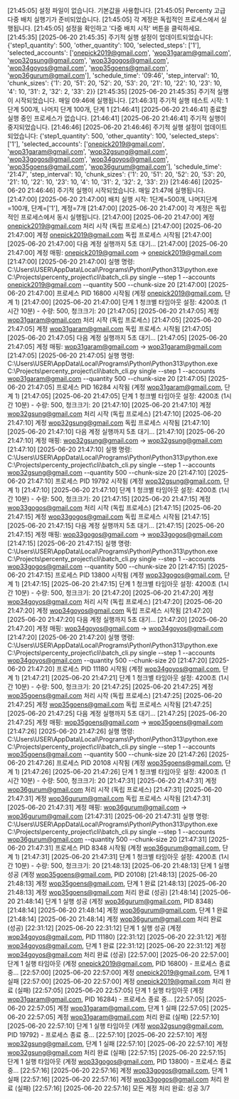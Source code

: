 [21:45:05] 설정 파일이 없습니다. 기본값을 사용합니다.
[21:45:05] Percenty 고급 다중 배치 실행기가 준비되었습니다.
[21:45:05] 각 계정은 독립적인 프로세스에서 실행됩니다.
[21:45:05] 설정을 확인하고 '다중 배치 시작' 버튼을 클릭하세요.
[21:45:35] [2025-06-20 21:45:35] 주기적 실행 설정이 업데이트되었습니다: {'step1_quantity': 500, 'other_quantity': 100, 'selected_steps': ['1'], 'selected_accounts': ['onepick2019@gmail.com', 'wop31garam@gmail.com', 'wop32gsung@gmail.com', 'wop33gogos@gmail.com', 'wop34goyos@gmail.com', 'wop35goens@gmail.com', 'wop36gurum@gmail.com'], 'schedule_time': '09:46', 'step_interval': 10, 'chunk_sizes': {'1': 20, '51': 20, '52': 20, '53': 20, '21': 10, '22': 10, '23': 10, '4': 10, '31': 2, '32': 2, '33': 2}}
[21:45:35] [2025-06-20 21:45:35] 주기적 실행이 시작되었습니다. 매일 09:46에 실행됩니다.
[21:46:31] 주기적 실행 테스트 시작: 1단계 500개, 나머지 단계 100개, 단계 1
[21:46:41] [2025-06-20 21:46:41] 종료할 실행 중인 프로세스가 없습니다.
[21:46:41] [2025-06-20 21:46:41] 주기적 실행이 중지되었습니다.
[21:46:46] [2025-06-20 21:46:46] 주기적 실행 설정이 업데이트되었습니다: {'step1_quantity': 500, 'other_quantity': 100, 'selected_steps': ['1'], 'selected_accounts': ['onepick2019@gmail.com', 'wop31garam@gmail.com', 'wop32gsung@gmail.com', 'wop33gogos@gmail.com', 'wop34goyos@gmail.com', 'wop35goens@gmail.com', 'wop36gurum@gmail.com'], 'schedule_time': '21:47', 'step_interval': 10, 'chunk_sizes': {'1': 20, '51': 20, '52': 20, '53': 20, '21': 10, '22': 10, '23': 10, '4': 10, '31': 2, '32': 2, '33': 2}}
[21:46:46] [2025-06-20 21:46:46] 주기적 실행이 시작되었습니다. 매일 21:47에 실행됩니다.
[21:47:00] [2025-06-20 21:47:00] 배치 실행 시작: 1단계=500개, 나머지단계=100개, 단계=['1'], 계정=7개
[21:47:00] [2025-06-20 21:47:00] 각 계정은 독립적인 프로세스에서 동시 실행됩니다.
[21:47:00] [2025-06-20 21:47:00] 계정 onepick2019@gmail.com 처리 시작 (독립 프로세스)
[21:47:00] [2025-06-20 21:47:00] 계정 onepick2019@gmail.com 독립 프로세스 시작됨
[21:47:00] [2025-06-20 21:47:00] 다음 계정 실행까지 5초 대기...
[21:47:00] [2025-06-20 21:47:00] 계정 매핑: onepick2019@gmail.com -> onepick2019@gmail.com
[21:47:00] [2025-06-20 21:47:00] 실행 명령: C:\Users\USER\AppData\Local\Programs\Python\Python313\python.exe C:\Projects\percenty_project\cli\batch_cli.py single --step 1 --accounts onepick2019@gmail.com --quantity 500 --chunk-size 20
[21:47:00] [2025-06-20 21:47:00] 프로세스 PID 16800 시작됨 (계정 onepick2019@gmail.com, 단계 1)
[21:47:00] [2025-06-20 21:47:00] 단계 1 청크별 타임아웃 설정: 4200초 (1시간 10분) - 수량: 500, 청크크기: 20
[21:47:05] [2025-06-20 21:47:05] 계정 wop31garam@gmail.com 처리 시작 (독립 프로세스)
[21:47:05] [2025-06-20 21:47:05] 계정 wop31garam@gmail.com 독립 프로세스 시작됨
[21:47:05] [2025-06-20 21:47:05] 다음 계정 실행까지 5초 대기...
[21:47:05] [2025-06-20 21:47:05] 계정 매핑: wop31garam@gmail.com -> wop31garam@gmail.com
[21:47:05] [2025-06-20 21:47:05] 실행 명령: C:\Users\USER\AppData\Local\Programs\Python\Python313\python.exe C:\Projects\percenty_project\cli\batch_cli.py single --step 1 --accounts wop31garam@gmail.com --quantity 500 --chunk-size 20
[21:47:05] [2025-06-20 21:47:05] 프로세스 PID 16284 시작됨 (계정 wop31garam@gmail.com, 단계 1)
[21:47:05] [2025-06-20 21:47:05] 단계 1 청크별 타임아웃 설정: 4200초 (1시간 10분) - 수량: 500, 청크크기: 20
[21:47:10] [2025-06-20 21:47:10] 계정 wop32gsung@gmail.com 처리 시작 (독립 프로세스)
[21:47:10] [2025-06-20 21:47:10] 계정 wop32gsung@gmail.com 독립 프로세스 시작됨
[21:47:10] [2025-06-20 21:47:10] 다음 계정 실행까지 5초 대기...
[21:47:10] [2025-06-20 21:47:10] 계정 매핑: wop32gsung@gmail.com -> wop32gsung@gmail.com
[21:47:10] [2025-06-20 21:47:10] 실행 명령: C:\Users\USER\AppData\Local\Programs\Python\Python313\python.exe C:\Projects\percenty_project\cli\batch_cli.py single --step 1 --accounts wop32gsung@gmail.com --quantity 500 --chunk-size 20
[21:47:10] [2025-06-20 21:47:10] 프로세스 PID 19792 시작됨 (계정 wop32gsung@gmail.com, 단계 1)
[21:47:10] [2025-06-20 21:47:10] 단계 1 청크별 타임아웃 설정: 4200초 (1시간 10분) - 수량: 500, 청크크기: 20
[21:47:15] [2025-06-20 21:47:15] 계정 wop33gogos@gmail.com 처리 시작 (독립 프로세스)
[21:47:15] [2025-06-20 21:47:15] 계정 wop33gogos@gmail.com 독립 프로세스 시작됨
[21:47:15] [2025-06-20 21:47:15] 다음 계정 실행까지 5초 대기...
[21:47:15] [2025-06-20 21:47:15] 계정 매핑: wop33gogos@gmail.com -> wop33gogos@gmail.com
[21:47:15] [2025-06-20 21:47:15] 실행 명령: C:\Users\USER\AppData\Local\Programs\Python\Python313\python.exe C:\Projects\percenty_project\cli\batch_cli.py single --step 1 --accounts wop33gogos@gmail.com --quantity 500 --chunk-size 20
[21:47:15] [2025-06-20 21:47:15] 프로세스 PID 13800 시작됨 (계정 wop33gogos@gmail.com, 단계 1)
[21:47:15] [2025-06-20 21:47:15] 단계 1 청크별 타임아웃 설정: 4200초 (1시간 10분) - 수량: 500, 청크크기: 20
[21:47:20] [2025-06-20 21:47:20] 계정 wop34goyos@gmail.com 처리 시작 (독립 프로세스)
[21:47:20] [2025-06-20 21:47:20] 계정 wop34goyos@gmail.com 독립 프로세스 시작됨
[21:47:20] [2025-06-20 21:47:20] 다음 계정 실행까지 5초 대기...
[21:47:20] [2025-06-20 21:47:20] 계정 매핑: wop34goyos@gmail.com -> wop34goyos@gmail.com
[21:47:20] [2025-06-20 21:47:20] 실행 명령: C:\Users\USER\AppData\Local\Programs\Python\Python313\python.exe C:\Projects\percenty_project\cli\batch_cli.py single --step 1 --accounts wop34goyos@gmail.com --quantity 500 --chunk-size 20
[21:47:20] [2025-06-20 21:47:20] 프로세스 PID 11180 시작됨 (계정 wop34goyos@gmail.com, 단계 1)
[21:47:21] [2025-06-20 21:47:21] 단계 1 청크별 타임아웃 설정: 4200초 (1시간 10분) - 수량: 500, 청크크기: 20
[21:47:25] [2025-06-20 21:47:25] 계정 wop35goens@gmail.com 처리 시작 (독립 프로세스)
[21:47:25] [2025-06-20 21:47:25] 계정 wop35goens@gmail.com 독립 프로세스 시작됨
[21:47:25] [2025-06-20 21:47:25] 다음 계정 실행까지 5초 대기...
[21:47:25] [2025-06-20 21:47:25] 계정 매핑: wop35goens@gmail.com -> wop35goens@gmail.com
[21:47:26] [2025-06-20 21:47:26] 실행 명령: C:\Users\USER\AppData\Local\Programs\Python\Python313\python.exe C:\Projects\percenty_project\cli\batch_cli.py single --step 1 --accounts wop35goens@gmail.com --quantity 500 --chunk-size 20
[21:47:26] [2025-06-20 21:47:26] 프로세스 PID 20108 시작됨 (계정 wop35goens@gmail.com, 단계 1)
[21:47:26] [2025-06-20 21:47:26] 단계 1 청크별 타임아웃 설정: 4200초 (1시간 10분) - 수량: 500, 청크크기: 20
[21:47:31] [2025-06-20 21:47:31] 계정 wop36gurum@gmail.com 처리 시작 (독립 프로세스)
[21:47:31] [2025-06-20 21:47:31] 계정 wop36gurum@gmail.com 독립 프로세스 시작됨
[21:47:31] [2025-06-20 21:47:31] 계정 매핑: wop36gurum@gmail.com -> wop36gurum@gmail.com
[21:47:31] [2025-06-20 21:47:31] 실행 명령: C:\Users\USER\AppData\Local\Programs\Python\Python313\python.exe C:\Projects\percenty_project\cli\batch_cli.py single --step 1 --accounts wop36gurum@gmail.com --quantity 500 --chunk-size 20
[21:47:31] [2025-06-20 21:47:31] 프로세스 PID 8348 시작됨 (계정 wop36gurum@gmail.com, 단계 1)
[21:47:31] [2025-06-20 21:47:31] 단계 1 청크별 타임아웃 설정: 4200초 (1시간 10분) - 수량: 500, 청크크기: 20
[21:48:13] [2025-06-20 21:48:13] 단계 1 실행 성공 (계정 wop35goens@gmail.com, PID 20108)
[21:48:13] [2025-06-20 21:48:13] 계정 wop35goens@gmail.com, 단계 1 완료
[21:48:13] [2025-06-20 21:48:13] 계정 wop35goens@gmail.com 처리 완료 (성공)
[21:48:14] [2025-06-20 21:48:14] 단계 1 실행 성공 (계정 wop36gurum@gmail.com, PID 8348)
[21:48:14] [2025-06-20 21:48:14] 계정 wop36gurum@gmail.com, 단계 1 완료
[21:48:14] [2025-06-20 21:48:14] 계정 wop36gurum@gmail.com 처리 완료 (성공)
[22:31:12] [2025-06-20 22:31:12] 단계 1 실행 성공 (계정 wop34goyos@gmail.com, PID 11180)
[22:31:12] [2025-06-20 22:31:12] 계정 wop34goyos@gmail.com, 단계 1 완료
[22:31:12] [2025-06-20 22:31:12] 계정 wop34goyos@gmail.com 처리 완료 (성공)
[22:57:00] [2025-06-20 22:57:00] 단계 1 실행 타임아웃 (계정 onepick2019@gmail.com, PID 16800) - 프로세스 종료 중...
[22:57:00] [2025-06-20 22:57:00] 계정 onepick2019@gmail.com, 단계 1 실패
[22:57:00] [2025-06-20 22:57:00] 계정 onepick2019@gmail.com 처리 완료 (실패)
[22:57:05] [2025-06-20 22:57:05] 단계 1 실행 타임아웃 (계정 wop31garam@gmail.com, PID 16284) - 프로세스 종료 중...
[22:57:05] [2025-06-20 22:57:05] 계정 wop31garam@gmail.com, 단계 1 실패
[22:57:05] [2025-06-20 22:57:05] 계정 wop31garam@gmail.com 처리 완료 (실패)
[22:57:10] [2025-06-20 22:57:10] 단계 1 실행 타임아웃 (계정 wop32gsung@gmail.com, PID 19792) - 프로세스 종료 중...
[22:57:10] [2025-06-20 22:57:10] 계정 wop32gsung@gmail.com, 단계 1 실패
[22:57:10] [2025-06-20 22:57:10] 계정 wop32gsung@gmail.com 처리 완료 (실패)
[22:57:15] [2025-06-20 22:57:15] 단계 1 실행 타임아웃 (계정 wop33gogos@gmail.com, PID 13800) - 프로세스 종료 중...
[22:57:16] [2025-06-20 22:57:16] 계정 wop33gogos@gmail.com, 단계 1 실패
[22:57:16] [2025-06-20 22:57:16] 계정 wop33gogos@gmail.com 처리 완료 (실패)
[22:57:16] [2025-06-20 22:57:16] 모든 계정 처리 완료: 성공 3/7

